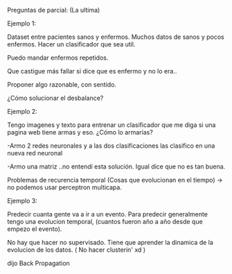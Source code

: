 Preguntas de parcial: (La ultima)

Ejemplo 1: 

Dataset entre pacientes sanos y enfermos. Muchos datos de sanos y pocos enfermos. Hacer un clasificador que sea util.

Puedo mandar enfermos repetidos.

Que castigue más fallar si dice que es enfermo y no lo era..

Proponer algo razonable, con sentido. 

¿Cómo solucionar el desbalance?



Ejemplo 2:

Tengo imagenes y texto para entrenar un clasificador que me diga si una pagina web tiene armas y eso. ¿Cómo lo armarías?

-Armo 2 redes neuronales y a las dos clasificaciones las clasifico en una nueva red neuronal 

-Armo una matriz ..no entendí esta solución. Igual dice que no es tan buena.



Problemas de recurencia temporal (Cosas que evolucionan en el tiempo) -> no podemos usar perceptron multicapa.



Ejemplo 3: 

Predecir cuanta gente va a ir a un evento. Para predecir generalmente tengo una evolucion temporal, (cuantos fueron año a año desde que empezo el evento).

No hay que hacer no supervisado. Tiene que aprender la dinamica de la evolucion de los datos. ( No hacer clusterin' xd )

dijo Back Propagation